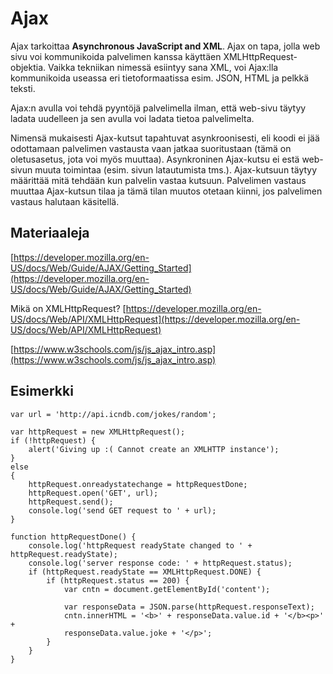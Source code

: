 # Ajax 

Ajax tarkoittaa **Asynchronous JavaScript and XML**. Ajax on tapa, jolla web sivu voi kommunikoida palvelimen kanssa käyttäen XMLHttpRequest-objektia.
Vaikka tekniikan nimessä esiintyy sana XML, voi Ajax:lla kommunikoida useassa eri tietoformaatissa esim. JSON, HTML ja pelkkä teksti.

Ajax:n avulla voi tehdä pyyntöjä palvelimella ilman, että web-sivu täytyy ladata uudelleen ja sen avulla voi ladata tietoa palvelimelta.

Nimensä mukaisesti Ajax-kutsut tapahtuvat asynkroonisesti, eli koodi ei jää odottamaan palvelimen vastausta vaan jatkaa suoritustaan (tämä on oletusasetus, jota voi myös muuttaa). Asynkroninen Ajax-kutsu ei estä web-sivun muuta toimintaa (esim. sivun latautumista tms.). Ajax-kutsuun täytyy määrittää mitä tehdään kun palvelin vastaa kutsuun. Palvelimen vastaus muuttaa Ajax-kutsun tilaa ja tämä tilan muutos otetaan kiinni, jos palvelimen vastaus halutaan käsitellä.


## Materiaaleja

[https://developer.mozilla.org/en-US/docs/Web/Guide/AJAX/Getting_Started](https://developer.mozilla.org/en-US/docs/Web/Guide/AJAX/Getting_Started)

Mikä on XMLHttpRequest? [https://developer.mozilla.org/en-US/docs/Web/API/XMLHttpRequest](https://developer.mozilla.org/en-US/docs/Web/API/XMLHttpRequest)

[https://www.w3schools.com/js/js_ajax_intro.asp](https://www.w3schools.com/js/js_ajax_intro.asp)

## Esimerkki

```
var url = 'http://api.icndb.com/jokes/random';

var httpRequest = new XMLHttpRequest();
if (!httpRequest) {
    alert('Giving up :( Cannot create an XMLHTTP instance');
}
else
{
    httpRequest.onreadystatechange = httpRequestDone;
    httpRequest.open('GET', url);
    httpRequest.send();
    console.log('send GET request to ' + url);
}

function httpRequestDone() {
    console.log('httpRequest readyState changed to ' + httpRequest.readyState);
    console.log('server response code: ' + httpRequest.status);
    if (httpRequest.readyState == XMLHttpRequest.DONE) {
        if (httpRequest.status == 200) {
            var cntn = document.getElementById('content');
            
            var responseData = JSON.parse(httpRequest.responseText);
            cntn.innerHTML = '<b>' + responseData.value.id + '</b><p>' +
            responseData.value.joke + '</p>';
        }
    }
}
```

